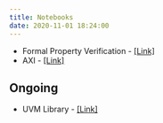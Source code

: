```yaml
---
title: Notebooks
date: 2020-11-01 18:24:00
---
```


* Formal Property Verification - [[Link]](https://hackmd.io/@PKhuang-TW/FPV_Notebook)
* AXI - [[Link]](https://hackmd.io/@PKhuang-TW/AXI_Notebook/)


## Ongoing
* UVM Library - [[Link]](https://hackmd.io/@PKhuang-TW/UVM_Library)